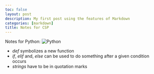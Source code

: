 ```yaml
---
toc: false
layout: post
description: My first post using the features of Markdown
categories: [markdown]
title: Notes for CSP
---
```

Notes for Python:
![Python](https://encrypted-tbn0.gstatic.com/images?q=tbn:ANd9GcSWYaD6pHRUklVcWdaY4Jl2HOQCPfxJo8n2zj-ZYBvA8g&s)
- *def* symbolizes a new function
- *if*, *elif* and, *else* can be used to do something after a given condition occurs
- *strings* have to be in quotation marks
